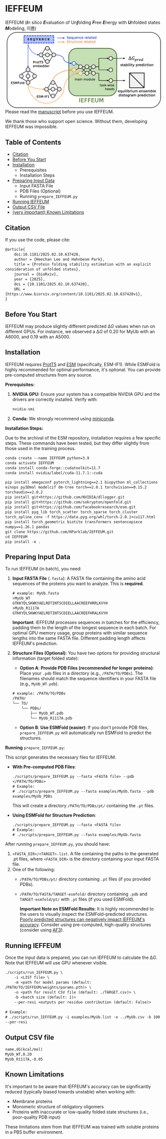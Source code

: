 # IEFFEUM
IEFFEUM (***I***n silico ***E***valuation of Un***f***olding ***F***ree ***E***nergy with ***U***nfolded states ***M***odeling, 이쁨)
![image](ieffeum.png)
Please read the [manuscript](https://www.biorxiv.org/content/10.1101/2025.02.10.637420v1) before you use IEFFEUM.

We thank those who support open science. Without them, developing IEFFEUM was impossible.

## Table of Contents

- [Citation](#citation)
- [Before You Start](#before-you-start)
- [Installation](#installation)
    - Prerequisites
    - Installation Steps
- [Preparing Input Data](#preparing-input-data)
    - Input FASTA File
    - PDB Files (Optional)
    - Running `prepare_IEFFEUM.py`
- [Running IEFFEUM](#running-ieffeum)
- [Output CSV File](#output-csv-file)
- [(very important) Known Limitations](#known-limitations)

## Citation
If you use the code, please cite:
```
@article{
    doi:10.1101/2025.02.10.637420,
    author = {Heechan Lee and Hahnbeom Park},
    title = {Protein folding stability estimation with an explicit consideration of unfolded states},
    journal = {bioRxiv},
    year = {2025},
    doi = {10.1101/2025.02.10.637420},
    URL = {https://www.biorxiv.org/content/10.1101/2025.02.10.637420v1},
}
```
## Before You Start

IEFFEUM may produce slightly different predicted Δ*G* values when run on different GPUs. For instance, we observed a Δ*G* of 0.20 for MyUb with an A6000, and 0.19 with an A5000.

## Installation

IEFFEUM requires [ProtT5](https://github.com/agemagician/ProtTrans) and [ESM](https://github.com/facebookresearch/esm) (specifically, ESM-IF1).  While ESMFold is highly recommended for optimal performance, it's optional. You can provide pre-computed structures from any source.

**Prerequisites:**

1.  **NVIDIA GPU:**  Ensure your system has a compatible NVIDIA GPU and the drivers are correctly installed. Verify with:

    ```bash
    nvidia-smi
    ```

2.  **Conda:**  We strongly recommend using [miniconda](https://docs.anaconda.com/miniconda/install/).

**Installation Steps:**

Due to the archival of the ESM repository, installation requires a few specific steps.  These commands have been tested, but they differ slightly from those used in the training process.

```
conda create --name IEFFEUM python=3.9
conda activate IEFFEUM
conda install conda-forge::cudatoolkit=11.7
conda install nvidia/label/cuda-11.7.1::cuda
```
```
pip install omegaconf pytorch_lightning==2.1 biopython ml_collections einops py3Dmol modelcif dm-tree torch==2.0.1 torchvision==0.15.2 torchaudio==2.0.2
pip install git+https://github.com/NVIDIA/dllogger.git
pip install git+https://github.com/sokrypton/openfold.git
pip install git+https://github.com/facebookresearch/esm.git
pip install pyg_lib torch_scatter torch_sparse torch_cluster torch_spline_conv -f https://data.pyg.org/whl/torch-2.0.1+cu117.html
pip install torch_geometric biotite transformers sentencepiece numpy==1.26.1 pandas
git clone https://github.com/HParklab/IEFFEUM.git
cd IEFFEUM
pip install -e .
```

## Preparing Input Data
To run IEFFEUM (in batch), you need:
1. **Input FASTA File** (`.fasta`):  A FASTA file containing the amino acid sequences of the proteins you want to analyze.  This is **required**.
    ```
    # example: MyUb.fasta
    >MyUb_WT
    GTKKYDLSKWKYAELRDTINTSCDIELLAACREEFHRRLKVYH
    >MyUb_R1117A
    GTKKYDLSKWKYAELRDTINTSCDIELLAACREEFHRALKVYH
    ```
    **Important**: IEFFEUM processes sequences in batches for the efficiency, padding them to the length of the longest sequence in each batch. For optimal GPU memory usage, group proteins with similar sequence lengths into the same FASTA file. Different padding length affects IEFFEUM's prediction.

2. **Structure Files (Optional)**:  You have two options for providing structural information (target folded state):
    - **Option A**: **Provide PDB Files (recommended for longer proteins)**:  Place your `.pdb` files in a directory (e.g., `/PATH/TO/PDBs`).  The filenames should match the sequence identifiers in your FASTA file (e.g., `MyUb_WT.pdb`).
    ```
    # example: /PATH/TO/PDBs
    /PATH/
    └── TO/
        └── PDBs/
            ├── MyUb_WT.pdb 
            └── MyUb_R1117A.pdb
    ```

    - **Option B**: **Use ESMFold (easier)**: If you don't provide PDB files, `prepare_IEFFEUM.py` will automatically run ESMFold to predict the structures.

**Running** `prepare_IEFFEUM.py`:

This script generates the necessary files for IEFFEUM.

- **With Pre-computed PDB Files**:
    ```
    ./scripts/prepare_IEFFEUM.py --fasta <FASTA file> --pdb </PATH/TO/PDBs>
    # Example:
    # ./scripts/prepare_IEFFEUM.py --fasta examples/MyUb.fasta --pdb examples/MyUb_PDBs
    ```
    This will create a directory `/PATH/TO/PDBs/pt/` containing the `.pt` files.

- **Using ESMFold for Structure Prediction**:
    ```
    ./scripts/prepare_IEFFEUM.py --fasta <FASTA file>
    # Example:
    # ./scripts/prepare_IEFFEUM.py --fasta examples/MyUb.fasta
    ```

After running `prepare_IEFFEUM.py`, you should have:

1. `<FASTA_DIR>/<TARGET>.list`. A file containing the paths to the generated .pt files, where `<FASTA_DIR>` is the directory containing your input FASTA file.
2. One of the following:
    - `/PATH/TO/PDBs/pt/` directory containing `.pt` files (if you provided PDBs).
    - `/PATH/TO/FASTA/TARGET-esmfold/` directory containing `.pdb` and `TARGET-esmfold/pt/` with `.pt` files (if you used ESMFold).

        **Important Note on ESMFold Results:** It is highly recommended to the users to visually inspect the ESMFold-predicted structures.  [Poorly predicted structures can negatively impact IEFFEUM's accuracy](https://www.biorxiv.org/content/10.1101/2025.02.10.637420v1). Consider using pre-computed, high-quality structures (consider using [AF3](https://alphafoldserver.com/)).

## Running IEFFEUM

Once the input data is prepared, you can run IEFFEUM to calculate the Δ*G*. Note that IEFFEUM will use GPU whenever visible.

```
./scripts/run_IEFFEUM.py \
    -i <LIST file> \
    -m <path for model params (default: /PATH/TO/IEFFEUM/weights/params.pth)> \
    -o <path for result CSV file (default: ./TARGET.csv)> \
    -b <batch size (default: 1)>
    --per-resi <outputs per residue contribution (default: False)>

# Example:
# ./scripts/run_IEFFEUM.py -i examples/MyUb.list -o ../MyUb.csv -b 100 --per-resi
```

## Output CSV file

```
name,dG(kcal/mol)
MyUb_WT,0.20
MyUb_R1117A,-0.05
```

## Known Limitations

It's important to be aware that IEFFEUM's accuracy can be significantly reduced (typically biased towards unstable) when working with:
- Membrane proteins
- Monomeric structure of obligatory oligomers
- Proteins with inaccurate or low-quality folded state structures (i.e., poor-quality PDB input)

These limitations stem from that IEFFEUM was trained with soluble proteins in a PBS buffer environment.
